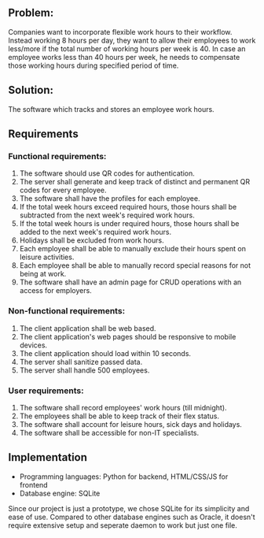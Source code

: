 ## Problem: 
Companies want to incorporate flexible work hours to their workflow. Instead working 8 hours per day, they want to allow their employees to work less/more if the total number of working hours per week is 40. In case an employee works less than 40 hours per week, he needs to compensate those working hours during specified period of time.

## Solution:
The software which tracks and stores an employee work hours.

## Requirements

### Functional requirements:

1. The software should use QR codes for authentication.
2. The server shall generate and keep track of distinct and permanent QR codes for every employee.
3. The software shall have the profiles for each employee.
4. If the total week hours exceed required hours, those hours shall be subtracted from the next week's required work hours.
5. If the total week hours is under required hours, those hours shall be added to the next week's required work hours.
6. Holidays shall be excluded from work hours.
7. Each employee shall be able to manually exclude their hours spent on leisure activities.
8. Each employee shall be able to manually record special reasons for not being at work.
9. The software shall have an admin page for CRUD operations with an access for employers.

### Non-functional requirements:
1. The client application shall be web based.
2. The client application's web pages should be responsive to mobile devices.
3. The client application should load within 10 seconds.
4. The server shall sanitize passed data.
5. The server shall handle 500 employees.

### User requirements:
1. The software shall record employees' work hours (till midnight).
2. The employees shall be able to keep track of their flex status.
3. The software shall account for leisure hours, sick days and holidays.
4. The software shall be accessible for non-IT specialists.

## Implementation
* Programming languages: Python for backend, HTML/CSS/JS for frontend
* Database engine: SQLite

Since our project is just a prototype, we chose SQLite for its simplicity and ease of use. Compared to other database engines such as Oracle, it doesn't require extensive setup and seperate daemon to work but just one file. 
